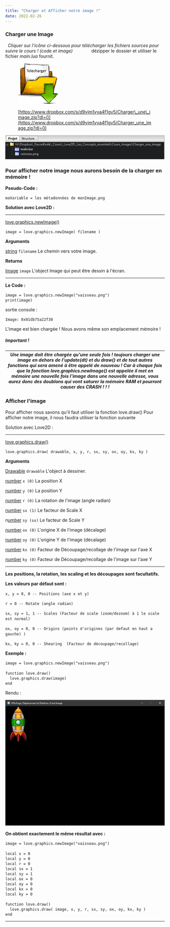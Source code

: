 ```yaml
---
title: "Charger et Afficher notre image !"
date: 2022-02-26
---
```


### Charger une Image

  _Cliquer sur l'icône ci-dessous pour télécharger les fichiers sources pour suivre le cours ! (code et image)_               dézipper le dossier et utiliser le fichier _main.lua_ fournit.  

<figure>

[![](images/telecharger_download.png)](https://www.dropbox.com/s/d9yjm1yva4f1gv5/Charger_une_image.zip?dl=0)

<figcaption>

[https://www.dropbox.com/s/d9yjm1yva4f1gv5/Charger\_une\_image.zip?dl=0](https://www.dropbox.com/s/d9yjm1yva4f1gv5/Charger_une_image.zip?dl=0)

</figcaption>

</figure>

![](images/sources.png)

### Pour afficher notre image nous aurons besoin de la charger en mémoire !

**Pseudo-Code :**

```
maVariable = les métadonnées de monImage.png   
```

**Solution avec Love2D :**

* * *

[love.graphics.newImage()](https://love2d.org/wiki/love.graphics.newImage)

```
image = love.graphics.newImage( filename ) 
```

**Arguments**

[string](https://love2d.org/wiki/string) `filename` Le chemin vers votre image.

**Returns**

[Image](https://love2d.org/wiki/Image) `image` L'object Image qui peut être dessin à l'écran.

* * *

**Le Code :**

```
image = love.graphics.newImage("vaisseau.png")
print(image)
```

sortie console :

```
Image: 0x01db75a22f30
```

L'image est bien chargée ! Nous avons même son emplacement mémoire !  

##### **Important !**

| _Une image doit être chargée qu'une seule fois !_   _toujours charger une image en dehors de l'update(dt) et du draw() et de tout autres fonctions qui sera amené à être appelé de nouveau !_   _Car à chaque fois que la fonction love.graphics.newImage() est appelée il met en mémoire une nouvelle fois l'image dans une nouvelle adresse, vous aurez donc **des doublons** qui vont saturer la mémoire RAM et pourront causer des CRASH ! ! !_ |
| --- |

### Afficher l'image

Pour afficher nous savons qu'il faut utiliser la fonction love.draw() Pour afficher notre image, il nous faudra utiliser la fonction suivante

Solution avec Love2D :

* * *

[love.graphics.draw()](https://love2d.org/wiki/love.graphics.draw)

```
love.graphics.draw( drawable, x, y, r, sx, sy, ox, oy, kx, ky ) 
```

**Arguments**

[Drawable](https://love2d.org/wiki/Drawable) `drawable` L'object à dessiner.

[number](https://love2d.org/wiki/number) `x (0)` La position X

[number](https://love2d.org/wiki/number) `y (0)` La position Y

[number](https://love2d.org/wiki/number) `r (0)` La rotation de l'image (angle radian)

[number](https://love2d.org/wiki/number) `sx (1)` Le facteur de Scale X

n[umber](https://love2d.org/wiki/number) `sy (sx)` Le facteur de Scale Y

[number](https://love2d.org/wiki/number) `ox (0)` L'origine X de l'image (décalage)

[number](https://love2d.org/wiki/number) `oy (0)` L'origine Y de l'image (décalage)

[number](https://love2d.org/wiki/number) `kx (0)` Facteur de Découpage/recollage de l'image sur l'axe X

[number](https://love2d.org/wiki/number) `ky (0)` Facteur de Découpage/recollage de l'image sur l'axe Y

* * *

**Les positions, la rotation, les scaling et les découpages sont facultatifs.**

**Les valeurs par défaut sont :**

`x, y = 0, 0 -- Positions (axe x et y)`

`r = 0 -- Rotate (angle radian)`

`sx, sy = 1, 1 -- Scales (Facteur de scale (zoom/dezoom) à 1 le scale est normal)`

`ox, oy = 0, 0 -- Origins (points d'origines (par defaut en haut a gauche) )`

`kx, ky = 0, 0 -- Shearing  (Facteur de découpage/recollage)`  

**Exemple :**

```
image = love.graphics.newImage("vaisseau.png")

function love.draw()
  love.graphics.draw(image)
end
```

Rendu :

![](images/affichage_simple.png)

**On obtient exactement le même résultat avec :**

```
image = love.graphics.newImage("vaisseau.png")

local x = 0
local y = 0
local r = 0
local sx = 1
local sy = 1
local ox = 0
local oy = 0
local kx = 0
local ky = 0

function love.draw()
  love.graphics.draw( image, x, y, r, sx, sy, ox, oy, kx, ky )
end
```

* * *
